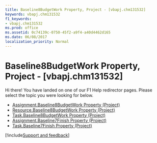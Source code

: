 ```yaml
---
title: Baseline8BudgetWork Property, Project - [vbapj.chm131532]
keywords: vbapj.chm131532
f1_keywords:
- vbapj.chm131532
ms.prod: office
ms.assetid: 0c74139c-0750-45f2-a9f4-a40d4462d165
ms.date: 06/08/2017
localization_priority: Normal
---
```



# Baseline8BudgetWork Property, Project - [vbapj.chm131532]

Hi there! You have landed on one of our F1 Help redirector pages. Please select the topic you were looking for below.

- [Assignment.Baseline8BudgetWork Property (Project)](http://msdn.microsoft.com/library/b4f81a07-1442-bcec-867e-86ae9af8c207%28Office.15%29.aspx)
- [Resource.Baseline8BudgetWork Property (Project)](http://msdn.microsoft.com/library/ea76d503-aea8-93b4-d573-03608f0e4329%28Office.15%29.aspx)
- [Task.Baseline8BudgetWork Property (Project)](http://msdn.microsoft.com/library/49e15be6-b20d-9db2-e44c-000f87a82dd8%28Office.15%29.aspx)
- [Assignment.Baseline7Finish Property (Project)](http://msdn.microsoft.com/library/c982594c-0086-8468-ce6e-51e8c2a46f4f%28Office.15%29.aspx)
- [Task.Baseline7Finish Property (Project)](http://msdn.microsoft.com/library/36cd169b-497b-d82f-c81a-e0f7e2bc2a59%28Office.15%29.aspx)

[!include[Support and feedback](~/includes/feedback-boilerplate.md)]